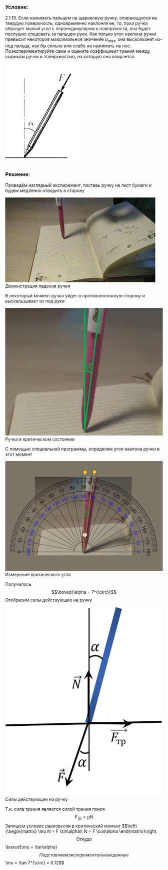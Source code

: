 ###  Условие: 

$2.1.19.$ Если нажимать пальцем на шариковую ручку, опирающуюся на твердую поверхность, одновременно наклоняя ее, то, пока ручка образует малый угол с перпендикуляром к поверхности, она будет послушно следовать за пальцем руки. Как только угол наклона ручки превысит некоторое максимальное значение $\alpha_{max}$, она выскользнет из-под пальца, как бы сильно или слабо ни нажимать на нее. Поэкспериментируйте сами и оцените коэффициент трения между шариком ручки и поверхностью, на которую она опирается. 

![ К задаче 2.1.19 |237x317, 24%](../../img/2.1.19/statement.png)

###  Решение: 

Проведём наглядный экспиремент, поставь ручку на лист бумаги и будем медленно отводить в сторону 

  
![ Демонстрация падения ручки |480x270, 59%](../../img/2.1.19/demo.gif)  Демонстрация падения ручки 

В некоторый момент ручка уйдет в противоположную сторону и выскальзывает из под руки 

  
![ Ручка в критическом состоянии |652x525, 42%](../../img/2.1.19/draw.png)  Ручка в критическом состоянии 

С помощью специальной программы, определим угол наклона ручки в этот момент 

  
![ Измерение критического угла |795x550, 76%](../../img/2.1.19/angle.jpg)  Измерение критического угла 

Получилось $$\boxed{\alpha = 7^{\circ}}$$ Отобразим силы действующие на ручку 

  
![ Силы действующие на ручку |698x833, 31%](../../img/2.1.19/draw1.png)  Силы действующие на ручку 

Т.к. сила трения является силой трения покоя $$F_{тр} = \mu N$$ Запишем условие равновесия в критический момент $$\left\\{\begin{matrix} \mu N = F \sin\alpha\\\ N = F \cos\alpha \end{matrix}\right.$$ Откуда $$\boxed{\mu = \tan\alpha}$$ Подставляем эксперементальные данные $$\mu = \tan 7^{\circ} = 0.12$$ 

